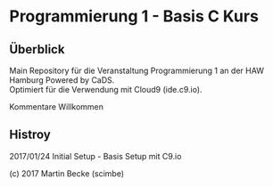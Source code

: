# Programmierung 1 - Basis C Kurs

## Überblick 
Main Repository für die Veranstaltung Programmierung 1 an der HAW Hamburg Powered by CaDS.    
Optimiert für die Verwendung mit Cloud9 (ide.c9.io).    

Kommentare Willkommen

## Histroy
2017/01/24
Initial Setup - Basis Setup mit C9.io 


(c) 2017 Martin Becke (scimbe)
